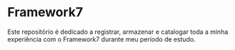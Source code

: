 # Framework7
Este repositório é dedicado a registrar, armazenar e catalogar toda a minha experiência com o Framework7 durante meu período de estudo.
